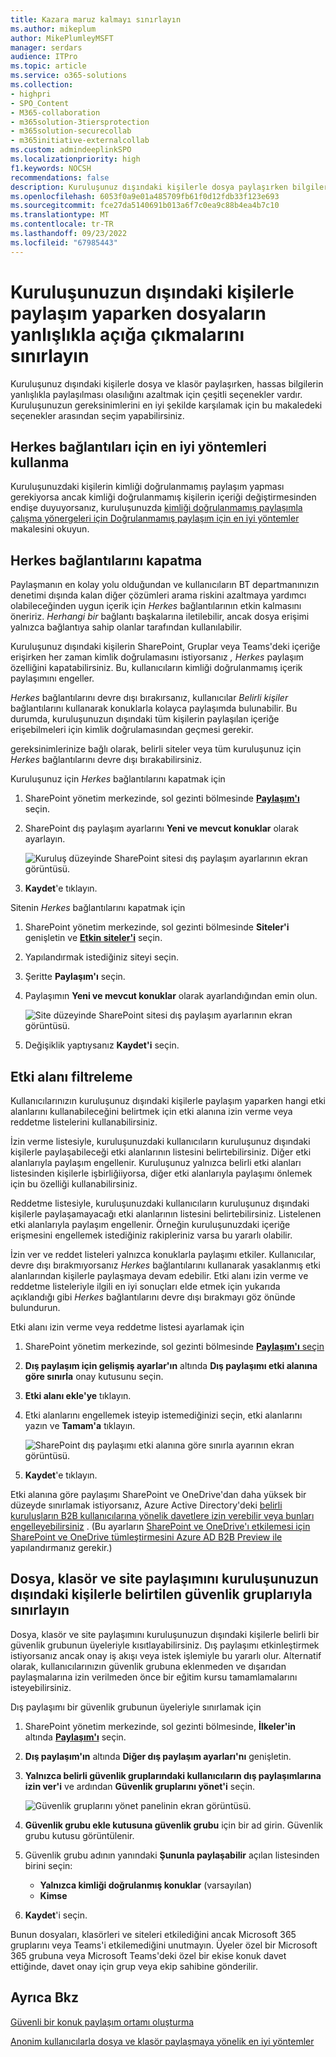 ```yaml
---
title: Kazara maruz kalmayı sınırlayın
ms.author: mikeplum
author: MikePlumleyMSFT
manager: serdars
audience: ITPro
ms.topic: article
ms.service: o365-solutions
ms.collection:
- highpri
- SPO_Content
- M365-collaboration
- m365solution-3tiersprotection
- m365solution-securecollab
- m365initiative-externalcollab
ms.custom: admindeeplinkSPO
ms.localizationpriority: high
f1.keywords: NOCSH
recommendations: false
description: Kuruluşunuz dışındaki kişilerle dosya paylaşırken bilgilerin yanlışlıkla açığa çıkmalarını nasıl sınırlayacağınızı öğrenin.
ms.openlocfilehash: 6053f0a9e01a485709fb61f0d12fdb33f123e693
ms.sourcegitcommit: fce27da5140691b013a6f7c0ea9c88b4ea4b7c10
ms.translationtype: MT
ms.contentlocale: tr-TR
ms.lasthandoff: 09/23/2022
ms.locfileid: "67985443"
---
```

# <a name="limit-accidental-exposure-to-files-when-sharing-with-people-outside-your-organization"></a>Kuruluşunuzun dışındaki kişilerle paylaşım yaparken dosyaların yanlışlıkla açığa çıkmalarını sınırlayın

Kuruluşunuz dışındaki kişilerle dosya ve klasör paylaşırken, hassas bilgilerin yanlışlıkla paylaşılması olasılığını azaltmak için çeşitli seçenekler vardır. Kuruluşunuzun gereksinimlerini en iyi şekilde karşılamak için bu makaledeki seçenekler arasından seçim yapabilirsiniz.

## <a name="use-best-practices-for-anyone-links"></a>Herkes bağlantıları için en iyi yöntemleri kullanma

Kuruluşunuzdaki kişilerin kimliği doğrulanmamış paylaşım yapması gerekiyorsa ancak kimliği doğrulanmamış kişilerin içeriği değiştirmesinden endişe duyuyorsanız, kuruluşunuzda [kimliği doğrulanmamış paylaşımla çalışma yönergeleri için Doğrulanmamış paylaşım için en iyi yöntemler](best-practices-anonymous-sharing.md) makalesini okuyun.

## <a name="turn-off-anyone-links"></a>Herkes bağlantılarını kapatma

Paylaşmanın en kolay yolu olduğundan ve kullanıcıların BT departmanınızın denetimi dışında kalan diğer çözümleri arama riskini azaltmaya yardımcı olabileceğinden uygun içerik için *Herkes* bağlantılarının etkin kalmasını öneririz. *Herhangi bir* bağlantı başkalarına iletilebilir, ancak dosya erişimi yalnızca bağlantıya sahip olanlar tarafından kullanılabilir.

Kuruluşunuz dışındaki kişilerin SharePoint, Gruplar veya Teams'deki içeriğe erişirken her zaman kimlik doğrulamasını istiyorsanız *, Herkes* paylaşım özelliğini kapatabilirsiniz. Bu, kullanıcıların kimliği doğrulanmamış içerik paylaşımını engeller.

*Herkes* bağlantılarını devre dışı bırakırsanız, kullanıcılar *Belirli kişiler* bağlantılarını kullanarak konuklarla kolayca paylaşımda bulunabilir. Bu durumda, kuruluşunuzun dışındaki tüm kişilerin paylaşılan içeriğe erişebilmeleri için kimlik doğrulamasından geçmesi gerekir.

gereksinimlerinize bağlı olarak, belirli siteler veya tüm kuruluşunuz için *Herkes* bağlantılarını devre dışı bırakabilirsiniz.

Kuruluşunuz için *Herkes* bağlantılarını kapatmak için

1. SharePoint yönetim merkezinde, sol gezinti bölmesinde <a href="https://go.microsoft.com/fwlink/?linkid=2185222" target="_blank">**Paylaşım'ı**</a> seçin.
2. SharePoint dış paylaşım ayarlarını **Yeni ve mevcut konuklar** olarak ayarlayın.

   ![Kuruluş düzeyinde SharePoint sitesi dış paylaşım ayarlarının ekran görüntüsü.](../media/sharepoint-organization-external-sharing-controls-new-users.png)

3. **Kaydet**'e tıklayın.

Sitenin *Herkes* bağlantılarını kapatmak için

1. SharePoint yönetim merkezinde, sol gezinti bölmesinde **Siteler'i** genişletin ve <a href="https://go.microsoft.com/fwlink/?linkid=2185220" target="_blank">**Etkin siteler'i**</a> seçin.
2. Yapılandırmak istediğiniz siteyi seçin.
3. Şeritte **Paylaşım'ı** seçin.
4. Paylaşımın **Yeni ve mevcut konuklar** olarak ayarlandığından emin olun.

   ![Site düzeyinde SharePoint sitesi dış paylaşım ayarlarının ekran görüntüsü.](../media/sharepoint-site-external-sharing-settings.png)

5. Değişiklik yaptıysanız **Kaydet'i** seçin.

## <a name="domain-filtering"></a>Etki alanı filtreleme

Kullanıcılarınızın kuruluşunuz dışındaki kişilerle paylaşım yaparken hangi etki alanlarını kullanabileceğini belirtmek için etki alanına izin verme veya reddetme listelerini kullanabilirsiniz.

İzin verme listesiyle, kuruluşunuzdaki kullanıcıların kuruluşunuz dışındaki kişilerle paylaşabileceği etki alanlarının listesini belirtebilirsiniz. Diğer etki alanlarıyla paylaşım engellenir. Kuruluşunuz yalnızca belirli etki alanları listesinden kişilerle işbirliğiiyorsa, diğer etki alanlarıyla paylaşımı önlemek için bu özelliği kullanabilirsiniz.

Reddetme listesiyle, kuruluşunuzdaki kullanıcıların kuruluşunuz dışındaki kişilerle paylaşamayacağı etki alanlarının listesini belirtebilirsiniz. Listelenen etki alanlarıyla paylaşım engellenir. Örneğin kuruluşunuzdaki içeriğe erişmesini engellemek istediğiniz rakipleriniz varsa bu yararlı olabilir.

İzin ver ve reddet listeleri yalnızca konuklarla paylaşımı etkiler. Kullanıcılar, devre dışı bırakmıyorsanız *Herkes* bağlantılarını kullanarak yasaklanmış etki alanlarından kişilerle paylaşmaya devam edebilir. Etki alanı izin verme ve reddetme listeleriyle ilgili en iyi sonuçları elde etmek için yukarıda açıklandığı gibi *Herkes* bağlantılarını devre dışı bırakmayı göz önünde bulundurun.

Etki alanı izin verme veya reddetme listesi ayarlamak için

1. SharePoint yönetim merkezinde, sol gezinti bölmesinde <a href="https://go.microsoft.com/fwlink/?linkid=2185222" target="_blank">**Paylaşım'ı** seçin</a>
2. **Dış paylaşım için gelişmiş ayarlar'ın** altında **Dış paylaşımı etki alanına göre sınırla** onay kutusunu seçin.
3. **Etki alanı ekle'ye** tıklayın.
4. Etki alanlarını engellemek isteyip istemediğinizi seçin, etki alanlarını yazın ve **Tamam'a** tıklayın.

   ![SharePoint dış paylaşımı etki alanına göre sınırla ayarının ekran görüntüsü.](../media/sharepoint-sharing-block-domain.png)

5. **Kaydet**'e tıklayın.

Etki alanına göre paylaşımı SharePoint ve OneDrive'dan daha yüksek bir düzeyde sınırlamak istiyorsanız, Azure Active Directory'deki [belirli kuruluşların B2B kullanıcılarına yönelik davetlere izin verebilir veya bunları engelleyebilirsiniz](/azure/active-directory/b2b/allow-deny-list) . (Bu ayarların [SharePoint ve OneDrive'ı etkilemesi için SharePoint ve OneDrive tümleştirmesini Azure AD B2B Preview ile](/sharepoint/sharepoint-azureb2b-integration-preview) yapılandırmanız gerekir.)

## <a name="limit-sharing-of-files-folders-and-sites-with-people-outside-your-organization-to-specified-security-groups"></a>Dosya, klasör ve site paylaşımını kuruluşunuzun dışındaki kişilerle belirtilen güvenlik gruplarıyla sınırlayın

Dosya, klasör ve site paylaşımını kuruluşunuzun dışındaki kişilerle belirli bir güvenlik grubunun üyeleriyle kısıtlayabilirsiniz. Dış paylaşımı etkinleştirmek istiyorsanız ancak onay iş akışı veya istek işlemiyle bu yararlı olur. Alternatif olarak, kullanıcılarınızın güvenlik grubuna eklenmeden ve dışarıdan paylaşmalarına izin verilmeden önce bir eğitim kursu tamamlamalarını isteyebilirsiniz.

Dış paylaşımı bir güvenlik grubunun üyeleriyle sınırlamak için

1. SharePoint yönetim merkezinde, sol gezinti bölmesinde, **İlkeler'in** altında <a href="https://go.microsoft.com/fwlink/?linkid=2185222" target="_blank">**Paylaşım'ı**</a> seçin.
2. **Dış paylaşım'ın** altında **Diğer dış paylaşım ayarları'nı** genişletin.

3. **Yalnızca belirli güvenlik gruplarındaki kullanıcıların dış paylaşımlarına izin ver'i** ve ardından **Güvenlik gruplarını yönet'i** seçin.

    ![Güvenlik gruplarını yönet panelinin ekran görüntüsü.](/sharepoint/sharepointonline/media/manage-security-groups.png)

4. **Güvenlik grubu ekle kutusuna güvenlik grubu** için bir ad girin. Güvenlik grubu kutusu görüntülenir.

5. Güvenlik grubu adının yanındaki **Şununla paylaşabilir** açılan listesinden birini seçin:

    - **Yalnızca kimliği doğrulanmış konuklar** (varsayılan)
    - **Kimse**

6. **Kaydet**'i seçin.

Bunun dosyaları, klasörleri ve siteleri etkilediğini ancak Microsoft 365 gruplarını veya Teams'i etkilemediğini unutmayın. Üyeler özel bir Microsoft 365 grubuna veya Microsoft Teams'deki özel bir ekise konuk davet ettiğinde, davet onay için grup veya ekip sahibine gönderilir.

## <a name="see-also"></a>Ayrıca Bkz

[Güvenli bir konuk paylaşım ortamı oluşturma](create-secure-guest-sharing-environment.md)

[Anonim kullanıcılarla dosya ve klasör paylaşmaya yönelik en iyi yöntemler](best-practices-anonymous-sharing.md)
